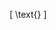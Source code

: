 \[
\text{<style>}
\text{.application-main { background: url('./background.jpg') no-repeat center center fixed; background-size: cover; }}
\text{</style>}
\]
